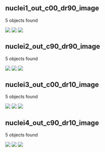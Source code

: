 ## nuclei1_out_c00_dr90_image 

5 objects found 

![](nuclei1_out_c00_dr90_image_0.png)  ![](nuclei1_out_c00_dr90_image_1.png)  ![](nuclei1_out_c00_dr90_image_2.png)  

## nuclei2_out_c90_dr90_image 

5 objects found 

![](nuclei2_out_c90_dr90_image_0.png)  ![](nuclei2_out_c90_dr90_image_1.png)  ![](nuclei2_out_c90_dr90_image_2.png)  

## nuclei3_out_c00_dr10_image 

5 objects found 

![](nuclei3_out_c00_dr10_image_0.png)  ![](nuclei3_out_c00_dr10_image_1.png)  ![](nuclei3_out_c00_dr10_image_2.png)  

## nuclei4_out_c90_dr10_image 

5 objects found 

![](nuclei4_out_c90_dr10_image_0.png)  ![](nuclei4_out_c90_dr10_image_1.png)  ![](nuclei4_out_c90_dr10_image_2.png)  

